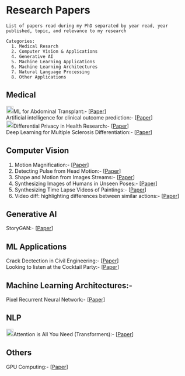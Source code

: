 # Research Papers
```
List of papers read during my PhD separated by year read, year published, topic, and relevance to my research

Categories:
  1. Medical Resarch
  2. Computer Vision & Applications
  4. Generative AI
  5. Machine Learning Applications
  6. Machine Learning Architectures
  7. Natural Language Processing 
  8. Other Applications
```

## Medical
<img src="https://user-images.githubusercontent.com/34732790/236634238-7744bf8c-56f3-4882-be47-aaa37b51de69.png"  width="20" height="20">ML for Abdominal Transplant:- [[Paper](https://doi-org.ezproxy.rice.edu/10.1111/ctr.14951)]<br>
Artificial intelligence for clinical outcome prediction:- [[Paper](https://scholar.google.com/citations?view_op=view_citation&hl=en&user=GgF8zHcAAAAJ&citation_for_view=GgF8zHcAAAAJ:5nxA0vEk-isC)]<br>
<img src="https://user-images.githubusercontent.com/34732790/236634238-7744bf8c-56f3-4882-be47-aaa37b51de69.png"  width="20" height="20">Differential Privacy in Health Research:- [[Paper](https://academic.oup.com/jamia/article/28/10/2269/6333353#google_vignette)]<br>
Deep Learning for Multiple Sclerosis Differentiation:- [[Paper](https://ieeexplore.ieee.org/abstract/document/10023977)]<br>

## Computer Vision
1. Motion Magnification:- [[Paper](https://dl.acm.org/doi/10.1145/1073204.1073223)]<br>
2. Detecting Pulse from Head Motion:- [[Paper](https://openaccess.thecvf.com/content_cvpr_2013/html/Balakrishnan_Detecting_Pulse_from_2013_CVPR_paper.html)]<br>
3. Shape and Motion from Images Streams:- [[Paper](http://www.eecs.berkeley.edu/~yang/courses/cs294-6/papers/TomasiC_Shape%20and%20motion%20from%20image%20streams%20under%20orthography.pdf)]<br>
4. Synthesizing Images of Humans in Unseen Poses:- [[Paper](https://arxiv.org/abs/1804.07739)]<br>
5. Synthesizing Time Lapse Videos of Paintings:- [[Paper](https://arxiv.org/abs/2001.01026)]<br>
6. Video diff: highlighting differences between similar actions:- [[Paper](https://dl.acm.org/doi/10.1145/2816795.2818125)]<br>

## Generative AI
StoryGAN:- [[Paper](https://openaccess.thecvf.com/content_CVPR_2019/html/Li_StoryGAN_A_Sequential_Conditional_GAN_for_Story_Visualization_CVPR_2019_paper.html)]<br>

## ML Applications
Crack Dectection in Civil Engineering:- [[Paper](https://www.sciencedirect.com/science/article/abs/pii/S0952197622004687)]<br>
Looking to listen at the Cocktail Party:- [[Paper](https://arxiv.org/abs/1804.03619)]

## Machine Learning Architectures:-
Pixel Recurrent Neural Network:- [[Paper](https://proceedings.mlr.press/v48/oord16.html)]<br>

## NLP
<img src="https://user-images.githubusercontent.com/34732790/236634238-7744bf8c-56f3-4882-be47-aaa37b51de69.png"  width="20" height="20">Attention is All You Need (Transformers):- [[Paper](https://arxiv.org/abs/1706.03762)]

## Others
GPU Computing:- [[Paper](https://ieeexplore.ieee.org/document/4490127)]

